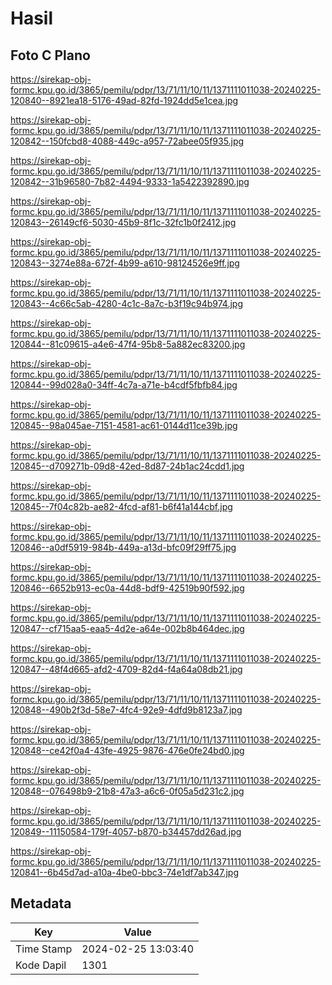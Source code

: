 # Hasil

## Foto C Plano

https://sirekap-obj-formc.kpu.go.id/3865/pemilu/pdpr/13/71/11/10/11/1371111011038-20240225-120840--8921ea18-5176-49ad-82fd-1924dd5e1cea.jpg

https://sirekap-obj-formc.kpu.go.id/3865/pemilu/pdpr/13/71/11/10/11/1371111011038-20240225-120842--150fcbd8-4088-449c-a957-72abee05f935.jpg

https://sirekap-obj-formc.kpu.go.id/3865/pemilu/pdpr/13/71/11/10/11/1371111011038-20240225-120842--31b96580-7b82-4494-9333-1a5422392890.jpg

https://sirekap-obj-formc.kpu.go.id/3865/pemilu/pdpr/13/71/11/10/11/1371111011038-20240225-120843--26149cf6-5030-45b9-8f1c-32fc1b0f2412.jpg

https://sirekap-obj-formc.kpu.go.id/3865/pemilu/pdpr/13/71/11/10/11/1371111011038-20240225-120843--3274e88a-672f-4b99-a610-98124526e9ff.jpg

https://sirekap-obj-formc.kpu.go.id/3865/pemilu/pdpr/13/71/11/10/11/1371111011038-20240225-120843--4c66c5ab-4280-4c1c-8a7c-b3f19c94b974.jpg

https://sirekap-obj-formc.kpu.go.id/3865/pemilu/pdpr/13/71/11/10/11/1371111011038-20240225-120844--81c09615-a4e6-47f4-95b8-5a882ec83200.jpg

https://sirekap-obj-formc.kpu.go.id/3865/pemilu/pdpr/13/71/11/10/11/1371111011038-20240225-120844--99d028a0-34ff-4c7a-a71e-b4cdf5fbfb84.jpg

https://sirekap-obj-formc.kpu.go.id/3865/pemilu/pdpr/13/71/11/10/11/1371111011038-20240225-120845--98a045ae-7151-4581-ac61-0144d11ce39b.jpg

https://sirekap-obj-formc.kpu.go.id/3865/pemilu/pdpr/13/71/11/10/11/1371111011038-20240225-120845--d709271b-09d8-42ed-8d87-24b1ac24cdd1.jpg

https://sirekap-obj-formc.kpu.go.id/3865/pemilu/pdpr/13/71/11/10/11/1371111011038-20240225-120845--7f04c82b-ae82-4fcd-af81-b6f41a144cbf.jpg

https://sirekap-obj-formc.kpu.go.id/3865/pemilu/pdpr/13/71/11/10/11/1371111011038-20240225-120846--a0df5919-984b-449a-a13d-bfc09f29ff75.jpg

https://sirekap-obj-formc.kpu.go.id/3865/pemilu/pdpr/13/71/11/10/11/1371111011038-20240225-120846--6652b913-ec0a-44d8-bdf9-42519b90f592.jpg

https://sirekap-obj-formc.kpu.go.id/3865/pemilu/pdpr/13/71/11/10/11/1371111011038-20240225-120847--cf715aa5-eaa5-4d2e-a64e-002b8b464dec.jpg

https://sirekap-obj-formc.kpu.go.id/3865/pemilu/pdpr/13/71/11/10/11/1371111011038-20240225-120847--48f4d665-afd2-4709-82d4-f4a64a08db21.jpg

https://sirekap-obj-formc.kpu.go.id/3865/pemilu/pdpr/13/71/11/10/11/1371111011038-20240225-120848--490b2f3d-58e7-4fc4-92e9-4dfd9b8123a7.jpg

https://sirekap-obj-formc.kpu.go.id/3865/pemilu/pdpr/13/71/11/10/11/1371111011038-20240225-120848--ce42f0a4-43fe-4925-9876-476e0fe24bd0.jpg

https://sirekap-obj-formc.kpu.go.id/3865/pemilu/pdpr/13/71/11/10/11/1371111011038-20240225-120848--076498b9-21b8-47a3-a6c6-0f05a5d231c2.jpg

https://sirekap-obj-formc.kpu.go.id/3865/pemilu/pdpr/13/71/11/10/11/1371111011038-20240225-120849--11150584-179f-4057-b870-b34457dd26ad.jpg

https://sirekap-obj-formc.kpu.go.id/3865/pemilu/pdpr/13/71/11/10/11/1371111011038-20240225-120841--6b45d7ad-a10a-4be0-bbc3-74e1df7ab347.jpg


## Metadata

| Key        | Value               |
| ---------- | ------------------- |
| Time Stamp | 2024-02-25 13:03:40 |
| Kode Dapil | 1301                |



